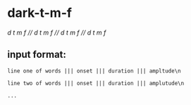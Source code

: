 dark-t-m-f
==========

*d t m f // d t m f // d t m f // d t m f*

## input format:

`line one of words ||| onset ||| duration ||| ampltude\n`

 `line two of words ||| onset ||| duration ||| amplutude\n`
 
 `...`
